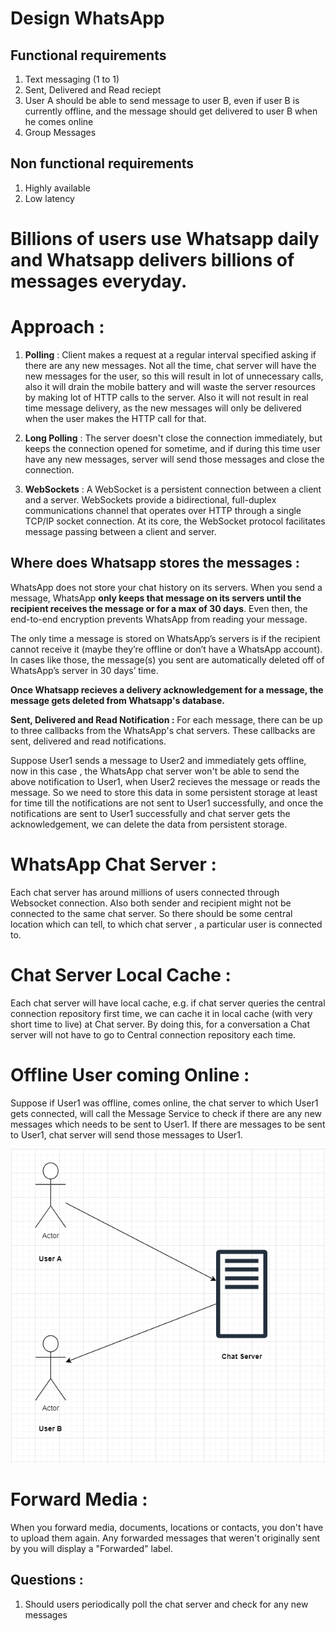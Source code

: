 # Design WhatsApp

## Functional requirements
1. Text messaging (1 to 1)
2. Sent, Delivered and Read reciept
3. User A should be able to send message to user B, even if user B is currently offline, and the message should get delivered to user B when he comes online
4. Group Messages

## Non functional requirements
1. Highly available
2. Low latency

# Billions of users use Whatsapp daily and Whatsapp delivers billions of messages everyday.

# Approach :

1. **Polling** : Client makes a request at a regular interval specified asking if there are any new messages. Not all the time, chat server will have the new messages for the user, so this will result in lot of unnecessary calls, also it will drain the mobile battery and will waste the server resources by making lot of HTTP calls to the server. Also it will not result in real time message delivery, as the new messages will only be delivered when the user makes the HTTP call for that.

2. **Long Polling** : The server doesn't close the connection immediately, but keeps the connection opened for sometime, and if during this time user have any new messages, server will send those messages and close the connection.

3. **WebSockets** : A WebSocket is a persistent connection between a client and a server. WebSockets provide a bidirectional, full-duplex communications channel that operates over HTTP through a single TCP/IP socket connection. At its core, the WebSocket protocol facilitates message passing between a client and server.


## Where does Whatsapp stores the messages :
WhatsApp does not store your chat history on its servers. When you send a message, WhatsApp **only keeps that message on its servers until the recipient receives the message or for a max of 30 days**. Even then, the end-to-end encryption prevents WhatsApp from reading your message. 

The only time a message is stored on WhatsApp’s servers is if the recipient cannot receive it (maybe they’re offline or don’t have a WhatsApp account). In cases like those, the message(s) you sent are automatically deleted off of WhatsApp’s server in 30 days’ time. 

**Once Whatsapp recieves a delivery acknowledgement for a message, the message gets deleted from Whatsapp's database.**

**Sent, Delivered and Read Notification :**
For each message, there can be up to three callbacks from the WhatsApp's chat servers. These callbacks are sent, delivered and read notifications.

Suppose User1 sends a message to User2 and immediately gets offline, now in this case , the WhatsApp chat server won't be able to send the above notification to User1, when User2 recieves the message or reads the message. So we need to store this data in some persistent storage at least for time till the notifications are not sent to User1 successfully, and once the notifications are sent to User1 successfully and chat server gets the acknowledgement, we can delete the data from persistent storage.

# WhatsApp Chat Server :
Each chat server has around millions of users connected through Websocket connection. Also both sender and recipient might not be connected to the same chat server.
So there should be some central location which can tell, to which chat server , a particular user is connected to.

# Chat Server Local Cache :
Each chat server will have local cache, e.g. if chat server queries the central connection repository first time, we can cache it in local cache (with very short time to live) at Chat server. By doing this, for a conversation a Chat server will not have to go to Central connection repository each time.

# Offline User coming Online :
Suppose if User1 was offline, comes online, the chat server to which User1 gets connected, will call the Message Service to check if there are any new messages which needs to be sent to User1. If there are messages to be sent to User1, chat server will send those messages to User1. 

!["Whatsapp"](whatsapp.PNG?raw=true)

# Forward Media :
When you forward media, documents, locations or contacts, you don't have to upload them again. Any forwarded messages that weren't originally sent by you will display a "Forwarded" label.


## Questions :
1. Should users periodically poll the chat server and check for any new messages

